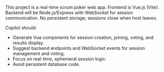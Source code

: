 <!-- Use this file to provide workspace-specific custom instructions to Copilot. For more details, visit https://code.visualstudio.com/docs/copilot/copilot-customization#_use-a-githubcopilotinstructionsmd-file -->

This project is a real-time scrum poker web app. Frontend is Vue.js (Vite). Backend will be Node.js/Express with WebSocket for session communication. No persistent storage; sessions close when host leaves.

Copilot should:
- Generate Vue components for session creation, joining, voting, and results display.
- Suggest backend endpoints and WebSocket events for session management and voting.
- Focus on real-time, ephemeral session logic.
- Avoid persistent database code.
